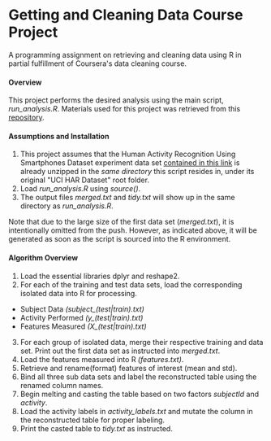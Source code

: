 # Getting and Cleaning Data Course Project 
A programming assignment on retrieving and cleaning data using R in partial fulfillment of Coursera's data cleaning course.

#### Overview
This project performs the desired analysis using the main script, _run_analysis.R_. Materials used for this project was retrieved from this [repository](http://archive.ics.uci.edu/ml/datasets/Human+Activity+Recognition+Using+Smartphones).

#### Assumptions and Installation
1. This project assumes that the Human Activity Recognition Using Smartphones Dataset experiment data set [contained in this link](https://d396qusza40orc.cloudfront.net/getdata%2Fprojectfiles%2FUCI%20HAR%20Dataset.zip) is already unzipped in the _same directory_ this script resides in, under its original "UCI HAR Dataset" root folder.
2. Load *run_analysis.R* using *source()*.
3. The output files *merged.txt* and *tidy.txt* will show up in the same directory as *run_analysis.R*.

Note that due to the large size of the first data set (*merged.txt*), it is intentionally omitted from the push. However, as indicated above, it will be generated as soon as the script is sourced into the R environment.

#### Algorithm Overview
1. Load the essential libraries dplyr and reshape2.
2. For each of the training and test data sets, load the corresponding isolated data into R for processing.
  * Subject Data *(subject_(test|train).txt)*
  * Activity Performed *(y_(test|train).txt)*
  * Features Measured *(X_(test|train).txt)*
3. For each group of isolated data, merge their respective training and data set. Print out the first data set as instructed into *merged.txt*.
4. Load the features measured into R _(features.txt)_.
5. Retrieve and rename(format) features of interest (mean and std).
6. Bind all three sub data sets and label the reconstructed table using the renamed column names.
7. Begin melting and casting the table based on two factors _subjectId_ and _activity_.
8. Load the activity labels in *activity_labels.txt* and mutate the column in the reconstructed table for proper labeling.
9. Print the casted table to *_tidy.txt_* as instructed.
